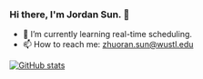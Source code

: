 ### Hi there, I'm Jordan Sun. 👋

- 🌱 I’m currently learning real-time scheduling.
- 📫 How to reach me: zhuoran.sun@wustl.edu

[![GitHub stats](https://github-readme-stats.vercel.app/api?username=Jordan-Sun&show_icons=true&theme=synthwave)](https://github.com/anuraghazra/github-readme-stats)
